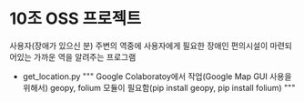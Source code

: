 # 10조 OSS 프로젝트
사용자(장애가 있으신 분) 주변의 역중에 사용자에게 필요한 장애인 편의시설이 마련되어있는 가까운 역을 알려주는 프로그램

+ get_location.py
"""
Google Colaboratoy에서 작업(Google Map GUI 사용을 위해서)
geopy, folium 모듈이 필요함(pip install geopy, pip install folium)
"""
